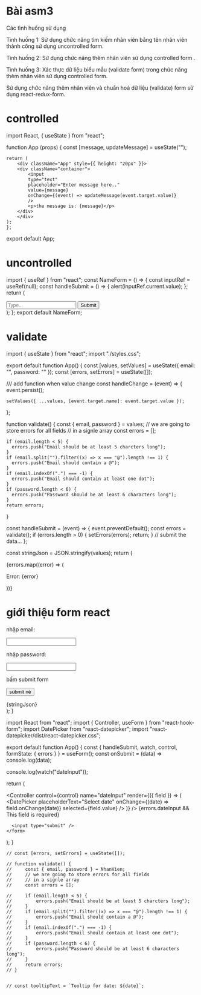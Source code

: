 # Bài asm3

Các tình huống sử dụng

Tình huống 1: Sử dụng chức năng tìm kiếm nhân viên bằng tên nhân viên thành công sử dụng uncontrolled form.

Tình huống 2: Sử dụng chức năng thêm nhân viên sử dụng controlled form .

Tình huống 3: Xác thực dữ liệu biểu mẫu (validate form) trong chức năng thêm nhân viên sử dụng controlled form.


Sử dụng chức năng thêm nhân viên và chuẩn hoá dữ liệu (validate) form sử dụng react-redux-form.

# controlled
import React, { useState } from "react";

function App (props) {
    const [message, updateMessage] = useState("");
    
    return (
        <div className="App" style={{ height: "20px" }}>
        <div className="container">
            <input
            type="text"
            placeholder="Enter message here.."
            value={message}
            onChange={(event) => updateMessage(event.target.value)}
            />
            <p>the message is: {message}</p>
        </div>
        </div>
    );
    };
export default App;

# uncontrolled

import { useRef } from "react";
    const NameForm = () => {
      const inputRef = useRef(null);
      const handleSubmit = () => {
      alert(inputRef.current.value);
      };
      return (
      <div>
        <input type="text" placeholder="Type..." ref={inputRef} />
        <button onClick={handleSubmit}>Submit</button>
      </div>
      );
    };
    export default NameForm;


# validate

import { useState } from "react";
import "./styles.css";

export default function App() {
  const [values, setValues] = useState({ email: "", password: "" });
  const [errors, setErrors] = useState([]);

  /// add function when value change
  const handleChange = (event) => {
    event.persist();

    setValues({ ...values, [event.target.name]: event.target.value });
  };

  function validate() {
    const { email, password } = values;
    // we are going to store errors for all fields
    // in a signle array
    const errors = [];

    if (email.length < 5) {
      errors.push("Email should be at least 5 charcters long");
    }
    if (email.split("").filter((x) => x === "@").length !== 1) {
      errors.push("Email should contain a @");
    }
    if (email.indexOf(".") === -1) {
      errors.push("Email should contain at least one dot");
    }
    if (password.length < 6) {
      errors.push("Password should be at least 6 characters long");
    }
    return errors;
  }

  const handleSubmit = (event) => {
    event.preventDefault();
    const errors = validate();
    if (errors.length > 0) {
      setErrors(errors);
      return;
    }
    // submit the data...
  };

  const stringJson = JSON.stringify(values);
  return (
    <div className="App">
      {errors.map((error) => (
        <p key={error}>Error: {error}</p>
      ))}
      <h1>giới thiệu form react</h1>
      <form onSubmit={handleSubmit}>
        <p>nhập email:</p>
        <input
          name="email"
          type="text"
          defaultValue={values.email}
          onChange={handleChange}
        />
        <p>nhập password:</p>
        <input
          name="password"
          type="text"
          defaultValue={values.password}
          onChange={handleChange}
        />
        <p>bấm submit form</p>
        <button>submit nè</button>
      </form>
      <div className="show-json-string-setValues">{stringJson}</div>
    </div>
  );
}





import React from "react";
import { Controller, useForm } from "react-hook-form";
import DatePicker from "react-datepicker";
import "react-datepicker/dist/react-datepicker.css";

export default function App() {
  const {
    handleSubmit,
    watch,
    control,
    formState: { errors }
  } = useForm();
  const onSubmit = (data) => console.log(data);

  console.log(watch("dateInput"));

  return (
    <form onSubmit={handleSubmit(onSubmit)}>
      <Controller
        control={control}
        name="dateInput"
        render={({ field }) => (
          <DatePicker
            placeholderText="Select date"
            onChange={(date) => field.onChange(date)}
            selected={field.value}
          />
        )}
      />
      {errors.dateInput && <span>This field is required</span>}

      <input type="submit" />
    </form>
  );
}














    // const [errors, setErrors] = useState([]);

    // function validate() {
    //     const { email, password } = NhanVien;
    //     // we are going to store errors for all fields
    //     // in a signle array
    //     const errors = [];

    //     if (email.length < 5) {
    //         errors.push("Email should be at least 5 charcters long");
    //     }
    //     if (email.split("").filter((x) => x === "@").length !== 1) {
    //         errors.push("Email should contain a @");
    //     }
    //     if (email.indexOf(".") === -1) {
    //         errors.push("Email should contain at least one dot");
    //     }
    //     if (password.length < 6) {
    //         errors.push("Password should be at least 6 characters long");
    //     }
    //     return errors;
    // }


    // const tooltipText = `Tooltip for date: ${date}`;
